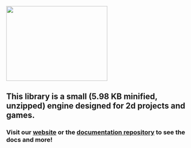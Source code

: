 <image src="LumiJS.png" width="270px" height="200px"></image>

## This library is a small (5.98 KB minified, unzipped) engine designed for 2d projects and games.
### Visit our [website](https://lumi.js.org) or the [documentation repository](https://github.com/FuriousTsunami/LumiJSDocs) to see the docs and more!
